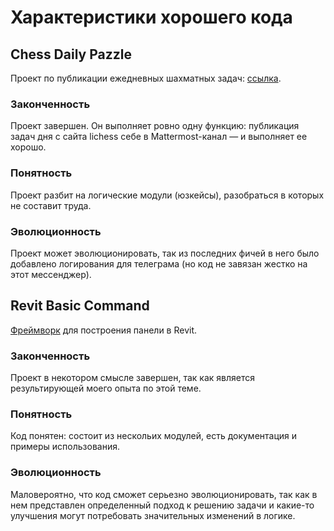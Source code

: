 # Характеристики хорошего кода

## Chess Daily Pazzle

Проект по публикации ежедневных шахматных задач: [ссылка](https://github.com/novikov-ai/chess-daily-puzzle).

### Законченность

Проект завершен. Он выполняет ровно одну функцию: публикация задач дня с сайта lichess себе в Mattermost-канал — и выполняет ее хорошо.

### Понятность

Проект разбит на логические модули (юзкейсы), разобраться в которых не составит труда.

### Эволюционность

Проект может эволюционировать, так из последних фичей в него было добавлено логирования для телеграма (но код не завязан жестко на этот мессенджер).

## Revit Basic Command

[Фреймворк](https://github.com/novikov-ai/revit-basic-command) для построения панели в Revit.

### Законченность

Проект в некотором смысле завершен, так как является результирующей моего опыта по этой теме.

### Понятность

Код понятен: состоит из нескольих модулей, есть документация и примеры использования.

### Эволюционность

Маловероятно, что код сможет серьезно эволюционировать, так как в нем представлен определенный подход к решению задачи и какие-то улучшения могут потребовать значительных изменений в логике. 